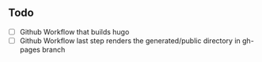 
## Todo

- [ ] Github Workflow that builds hugo
- [ ] Github Workflow last step renders the generated/public directory in gh-pages branch
